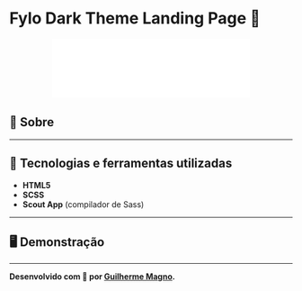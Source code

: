 # Fylo Dark Theme Landing Page 📁
<p align="center">
<img src="img/logo.svg" alt="Fylo logo" title="Fylo logo">
</p>

## 📖 Sobre   

---

## 🚀 Tecnologias e ferramentas utilizadas
- **HTML5**
- **SCSS**
- **Scout App** (compilador de Sass)

---

## 🖥️ Demonstração

---

**Desenvolvido com 🖤 por [Guilherme Magno](https://github.com/devmagno/).**
